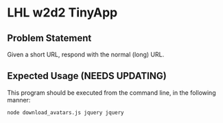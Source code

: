 # LHL w2d2 TinyApp

## Problem Statement

Given a short URL, respond with the normal (long) URL.

## Expected Usage (NEEDS UPDATING)

This program should be executed from the command line, in the following manner:

`node download_avatars.js jquery jquery`

